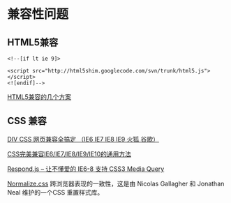 兼容性问题
=========

HTML5兼容
---------
	<!--[if lt ie 9]>

	<script src="http://html5shim.googlecode.com/svn/trunk/html5.js"></script>
	<![endif]-->

[HTML5兼容的几个方案](http://web.9sssd.com/html5/art/1456)

CSS 兼容
--------
[DIV CSS 网页兼容全搞定 （IE6 IE7 IE8 IE9 火狐 谷歌）](http://www.php100.com/html/webkaifa/DIV_CSS/2012/0908/11019.html)

[ CSS完美兼容IE6/IE7/IE8/IE9/IE10的通用方法](http://blog.csdn.net/accpzgp/article/details/23938243)

[Respond.js – 让不懂爱的 IE6-8 支持 CSS3 Media Query](http://www.cnblogs.com/lhb25/archive/2013/03/04/css3-media-query-for-ie6-8.html)

[Normalize.css](http://necolas.github.io/normalize.css/)
跨浏览器表现的一致性，这是由 Nicolas Gallagher 和 Jonathan Neal 维护的一个CSS 重置样式库。

